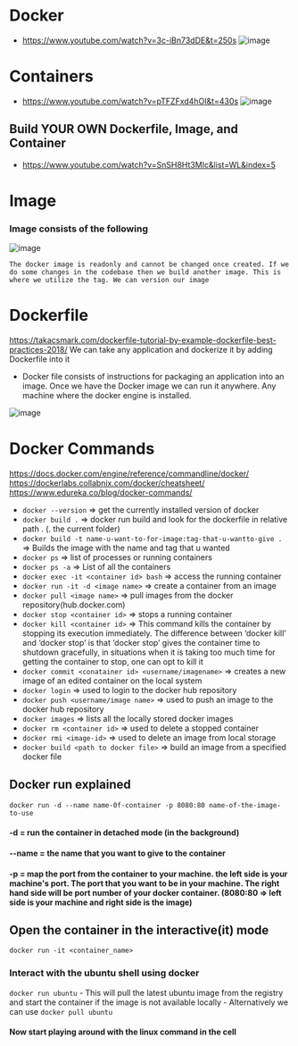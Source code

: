# Docker
- https://www.youtube.com/watch?v=3c-iBn73dDE&t=250s
![image](https://user-images.githubusercontent.com/11143215/165758800-c1f9fbba-4b26-495d-bce7-5b0679751fe9.png)

# Containers
- https://www.youtube.com/watch?v=pTFZFxd4hOI&t=430s
![image](https://user-images.githubusercontent.com/11143215/165864021-53f79534-5504-4e64-b21e-aeb17db70e81.png)

## Build YOUR OWN Dockerfile, Image, and Container
- https://www.youtube.com/watch?v=SnSH8Ht3MIc&list=WL&index=5

# Image
### Image consists of the following 
![image](https://user-images.githubusercontent.com/11143215/165864441-0599406e-2194-4b75-ac02-108e0e61585b.png)

``` The docker image is readonly and cannot be changed once created. If we do some changes in the codebase then we build another image. This is where we utilize the tag. We can version our image ```

# Dockerfile
https://takacsmark.com/dockerfile-tutorial-by-example-dockerfile-best-practices-2018/
We can take any application and dockerize it by adding Dockerfile into it
- Docker file consists of instructions for packaging an application into an image. Once we have the Docker image we can run it anywhere. Any machine where the   docker engine is installed.

![image](https://user-images.githubusercontent.com/11143215/165869251-22c3e69b-f001-480b-b504-c9db029172a9.png)


# Docker Commands
https://docs.docker.com/engine/reference/commandline/docker/
https://dockerlabs.collabnix.com/docker/cheatsheet/
https://www.edureka.co/blog/docker-commands/
- ``` docker --version ``` => get the currently installed version of docker
- ``` docker build . ``` => docker run build and look for the dockerfile in relative path . (. the current folder)
- ``` docker build -t name-u-want-to-for-image:tag-that-u-wantto-give . ``` => Builds the image with the name and tag that u wanted
- ``` docker ps ``` => list of processes or running containers
- ``` docker ps -a ``` => List of all the containers
- ``` docker exec -it <container id> bash ``` => access the running container
- ``` docker run -it -d <image name> ``` => create a container from an image
- ``` docker pull <image name> ``` => pull images from the docker repository(hub.docker.com)
- ``` docker stop <container id> ``` => stops a running container
- ``` docker kill <container id> ``` => This command kills the container by stopping its execution immediately. The difference between ‘docker kill’ and ‘docker stop’ is that ‘docker stop’ gives the container time to shutdown gracefully, in situations when it is taking too much time for getting the container to stop, one can opt to kill it
- ``` docker commit <conatainer id> <username/imagename> ``` => creates a new image of an edited container on the local system
- ``` docker login ``` => used to login to the docker hub repository
- ``` docker push <username/image name> ``` => used to push an image to the docker hub repository
- ``` docker images ``` => lists all the locally stored docker images
- ``` docker rm <container id> ``` => used to delete a stopped container
- ``` docker rmi <image-id> ``` => used to delete an image from local storage
- ``` docker build <path to docker file> ``` =>  build an image from a specified docker file

## Docker run explained
``` docker run -d --name name-0f-container -p 8080:80 name-of-the-image-to-use ```
#### -d = run the container in detached mode (in the background)
#### --name = the name that you want to give to the container
#### -p = map the port from the container to your machine. the left side is your machine's port. The port that you want to be in your machine. The right hand side will be port number of your docker container. (8080:80 => left side is your machine and right side is the image)


## Open the container in the interactive(it) mode
``` docker run -it <container_name> ```

### Interact with the ubuntu shell using docker
``` docker run ubuntu ```
    - This will pull the latest ubuntu image from the registry and start the container if the image is not available locally
    - Alternatively we can use ```docker pull ubuntu ```
#### Now start playing around with the linux command in the cell
